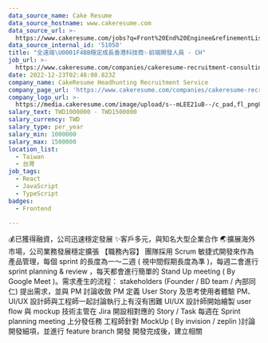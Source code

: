 ```yaml
---
data_source_name: Cake Resume
data_source_hostname: www.cakeresume.com
data_source_url: >-
  https://www.cakeresume.com/jobs?q=Front%20End%20Enginee&refinementList[lang_name][0]=E[…]tech_front-end-development&range[salary_range][min]=1000000
data_source_internal_id: '51050'
title: "全遠端\U0001F4BB穩定成長香港科技商✨前端開發人員 - CH"
job_url: >-
  https://www.cakeresume.com/companies/cakeresume-recruitment-consulting/jobs/377616
date: 2022-12-23T02:48:08.823Z
company_name: CakeResume Headhunting Recruitment Service
company_page_url: 'https://www.cakeresume.com/companies/cakeresume-recruitment-consulting'
company_logo_url: >-
  https://media.cakeresume.com/image/upload/s--mLEE21uB--/c_pad,fl_png8,h_200,w_200/v1620881212/vdbipassrdfr8omwzeq6.png
salary_text: TWD1000000 - TWD1500000
salary_currency: TWD
salary_type: per_year
salary_min: 1000000
salary_max: 1500000
location_list:
  - Taiwan
  - 台灣
job_tags:
  - React
  - JavaScript
  - TypeScript
badges:
  - Frontend

---
```


💰已獲得融資，公司迅速穩定發展 ✨客戶多元，與知名大型企業合作 🌏擴展海外市場，公司業務發展穩定擴張 【職務內容】 團隊採用 Scrum 敏捷式開發來作為產品管理，每個 sprint 的長度為一～二週 ( 視中間假期長度為準 )，每週二會進行 sprint planning & review ，每天都會進行簡單的 Stand Up meeting ( By Google Meet )。​​ 需求產生的流程：​ stakeholders (Founder / BD team / 內部同仁) 提出需求，並與 PM 討論收斂​ PM 定義 User Story 及思考使用者體驗​ PM、UI/UX 設計師與工程師一起討論執行上有沒有困難​ UI/UX 設計師開始繪製 user flow 與 mockup​ 技術主管在 Jira 開設相對應的 Story / Task​ 每週在 Sprint planning meeting 上分發任務​ 工程師針對 MockUp ( By invision / zeplin )討論開發細項，並進行 feature branch 開發​ 開發完成後，建立相關 